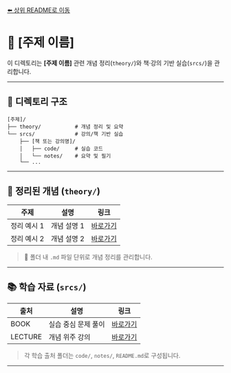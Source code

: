 [⬅️ 상위 README로 이동](../README.md)
# 📘 \[주제 이름]

이 디렉토리는 **\[주제 이름]** 관련 개념 정리(`theory/`)와 책·강의 기반 실습(`srcs/`)을 관리합니다.

---

## 📂 디렉토리 구조

```
[주제]/  
├── theory/           # 개념 정리 및 요약  
└── srcs/             # 강의/책 기반 실습  
    ├── [책 또는 강의명]/  
    │   ├── code/     # 실습 코드  
    │   └── notes/    # 요약 및 필기  
    └── ...  
```

---

## 🧠 정리된 개념 (`theory/`)

| 주제      | 설명      | 링크                        |
| ------- | ------- | ------------------------- |
| 정리 예시 1 | 개념 설명 1 | [바로가기](./theory/정리파일1.md) |
| 정리 예시 2 | 개념 설명 2 | [바로가기](./theory/정리파일2.md) |

> 📌 폴더 내 `.md` 파일 단위로 개념 정리를 관리합니다.

---

## 📚 학습 자료 (`srcs/`)

| 출처          | 설명              | 링크                          |
| ----------- | --------------- | --------------------------- |
| BOOK | 실습 중심 문제 풀이     | [바로가기](./srcs/BOOK/)       |
| LECTURE   | 개념 위주 강의 | [바로가기](./srcs/LECTURE/) |

> 각 학습 출처 폴더는 `code/`, `notes/`, `README.md`로 구성됩니다.

---
